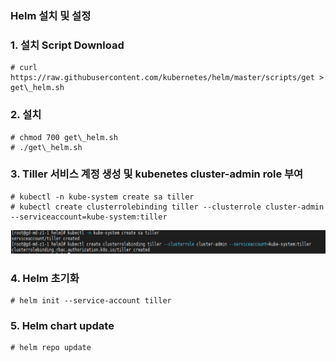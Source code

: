 ### Helm 설치 및 설정

### 1. 설치 Script Download
```
# curl https://raw.githubusercontent.com/kubernetes/helm/master/scripts/get > get\_helm.sh
```
### 2. 설치
```
# chmod 700 get\_helm.sh
# ./get\_helm.sh
```
### 3. Tiller 서비스 계정 생성 및 kubenetes cluster-admin role 부여
```
# kubectl -n kube-system create sa tiller
# kubectl create clusterrolebinding tiller --clusterrole cluster-admin --serviceaccount=kube-system:tiller
```
![Helm01](./image/Helm/Helm01.PNG)

### 4. Helm 초기화
```
# helm init --service-account tiller
```
### 5. Helm chart update
```
# helm repo update
```